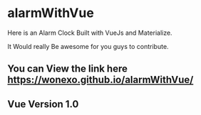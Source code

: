 # alarmWithVue

Here is an Alarm Clock Built with VueJs and Materialize.

It Would really Be awesome for you guys to contribute.

## You can View the link here https://wonexo.github.io/alarmWithVue/

## Vue Version 1.0
